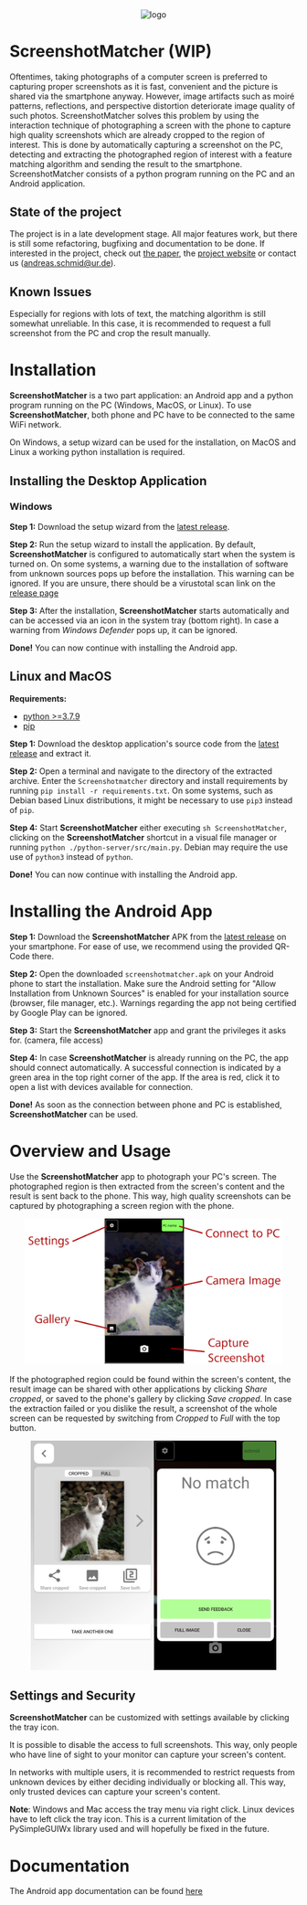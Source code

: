 <div align="center">
<img src="https://user-images.githubusercontent.com/55558407/131850012-8d9aa470-18f3-419c-a7f4-7e69bb1f44d7.png" alt="logo" width="200" align="center"/>
</div>

#  ScreenshotMatcher (WIP)

Oftentimes, taking photographs of a computer screen is preferred to capturing proper screenshots as it is fast, convenient and the picture is shared via the smartphone anyway.
However, image artifacts such as moiré patterns, reflections, and perspective distortion deteriorate image quality of such photos.
ScreenshotMatcher solves this problem by using the interaction technique of photographing a screen with the phone to capture high quality screenshots which are already cropped to the region of interest.
This is done by automatically capturing a screenshot on the PC, detecting and extracting the photographed region of interest with a feature matching algorithm and sending the result to the smartphone.
ScreenshotMatcher consists of a python program running on the PC and an Android application.

## State of the project

The project is in a late development stage.
All major features work, but there is still some refactoring, bugfixing and documentation to be done.
If interested in the project, check out [the paper](https://epub.uni-regensburg.de/47814/1/screenshotmatcher.pdf), the [project website](https://hci.ur.de/projects/screenshotmatcher) or contact us (andreas.schmid@ur.de).

## Known Issues

Especially for regions with lots of text, the matching algorithm is still somewhat unreliable.
In this case, it is recommended to request a full screenshot from the PC and crop the result manually.

# Installation

**ScreenshotMatcher** is a two part application: an Android app and a python program running on the PC (Windows, MacOS, or Linux).
To use **ScreenshotMatcher**, both phone and PC have to be connected to the same WiFi network.

On Windows, a setup wizard can be used for the installation, on MacOS and Linux a working python installation is required.

## Installing the Desktop Application

### Windows

**Step 1:**
Download the setup wizard from the [latest release](https://github.com/PDA-UR/Screenshotmatcher-2.0/releases/latest).

**Step 2:**
Run the setup wizard to install the application.
By default, **ScreenshotMatcher** is configured to automatically start when the system is turned on.
On some systems, a warning due to the installation of software from unknown sources pops up before the installation.
This warning can be ignored. If you are unsure, there should be a virustotal scan link on the [release page](https://github.com/PDA-UR/Screenshotmatcher-2.0/releases/latest)

**Step 3:**
After the installation, **ScreenshotMatcher** starts automatically and can be accessed via an icon in the system tray (bottom right).
In case a warning from *Windows Defender* pops up, it can be ignored.

**Done!**
You can now continue with installing the Android app.

## Linux and MacOS

**Requirements:**
- [python >=3.7.9](https://realpython.com/installing-python/)
- [pip](https://pip.pypa.io/en/stable/installation/)

**Step 1:**
Download the desktop application's source code from the [latest release](https://github.com/PDA-UR/Screenshotmatcher-2.0/releases/latest) and extract it.

**Step 2:**
Open a terminal and navigate to the directory of the extracted archive.
Enter the `Screenshotmatcher` directory and install requirements by running `pip install -r requirements.txt`.
On some systems, such as Debian based Linux distributions, it might be necessary to use `pip3` instead of `pip`.

**Step 4:**
Start **ScreenshotMatcher** either executing `sh ScreenshotMatcher`, clicking on the **ScreenshotMatcher** shortcut in a visual file manager or running `python ./python-server/src/main.py`.
Debian may require the use use of `python3` instead of `python`.

**Done!**
You can now continue with installing the Android app.

# Installing the Android App

**Step 1:**
Download the **ScreenshotMatcher** APK from the [latest release](https://github.com/PDA-UR/Screenshotmatcher-2.0/releases/latest) on your smartphone.
For ease of use, we recommend using the provided QR-Code there.

**Step 2:**
Open the downloaded `screenshotmatcher.apk` on your Android phone to start the installation.
Make sure the Android setting for "Allow Installation from Unknown Sources" is enabled for your installation source (browser, file manager, etc.).
Warnings regarding the app not being certified by Google Play can be ignored.

**Step 3:**
Start the **ScreenshotMatcher** app and grant the privileges it asks for. (camera, file access)

**Step 4:**
In case **ScreenshotMatcher** is already running on the PC, the app should connect automatically.
A successful connection is indicated by a green area in the top right corner of the app.
If the area is red, click it to open a list with devices available for connection.

**Done!**
As soon as the connection between phone and PC is established, **ScreenshotMatcher** can be used.

# Overview and Usage

Use the **ScreenshotMatcher** app to photograph your PC's screen.
The photographed region is then extracted from the screen's content and the result is sent back to the phone.
This way, high quality screenshots can be captured by photographing a screen region with the phone.

<p align="center">
  <img src="documentation/resources/app_overview_detail.png" width=452 height=256>
</p>

If the photographed region could be found within the screen's content, the result image can be shared with other applications by clicking *Share cropped*, or saved to the phone's gallery by clicking *Save cropped*.
In case the extraction failed or you dislike the result, a screenshot of the whole screen can be requested by switching from *Cropped* to *Full* with the top button.

<p align="center">
  <img src="documentation/resources/app_result.png" width=430 height=402>
</p>

## Settings and Security

**ScreenshotMatcher** can be customized with settings available by clicking the tray icon.

It is possible to disable the access to full screenshots.
This way, only people who have line of sight to your monitor can capture your screen's content.

In networks with multiple users, it is recommended to restrict requests from unknown devices by either deciding individually or blocking all.
This way, only trusted devices can capture your screen's content.

**Note**: Windows and Mac access the tray menu via right click. Linux devices have to left click the tray icon. This is a current limitation of the PySimpleGUIWx library used and will hopefully be fixed in the future.

# Documentation

The Android app documentation can be found [here](https://pda-ur.github.io/Screenshotmatcher-2.0/)
